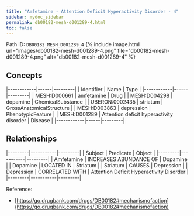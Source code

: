 ```yaml
---
title: "Amfetamine - Attention Deficit Hyperactivity Disorder - 4"
sidebar: mydoc_sidebar
permalink: db00182-mesh-d001289-4.html
toc: false 
---
```



Path ID: `DB00182_MESH_D001289_4`
{% include image.html url="images/db00182-mesh-d001289-4.png" file="db00182-mesh-d001289-4.png" alt="db00182-mesh-d001289-4" %}

## Concepts

|------------|------|---------|
| Identifier | Name | Type    |
|------------|------|---------|
| MESH:D000661 | amfetamine | Drug |
| MESH:D004298 | dopamine | ChemicalSubstance |
| UBERON:0002435 | striatum | GrossAnatomicalStructure |
| MESH:D003863 | depression | PhenotypicFeature |
| MESH:D001289 | Attention deficit hyperactivity disorder | Disease |
|------------|------|---------|

## Relationships

|---------|-----------|---------|
| Subject | Predicate | Object  |
|---------|-----------|---------|
| Amfetamine | INCREASES ABUNDANCE OF | Dopamine |
| Dopamine | LOCATED IN | Striatum |
| Striatum | CAUSES | Depression |
| Depression | CORRELATED WITH | Attention Deficit Hyperactivity Disorder |
|---------|-----------|---------|

Reference: 
  - [https://go.drugbank.com/drugs/DB00182#mechanismofaction](https://go.drugbank.com/drugs/DB00182#mechanismofaction)

